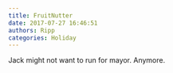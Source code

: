 ```yaml
---
title: FruitNutter
date: 2017-07-27 16:46:51
authors: Ripp
categories: Holiday
---
```


 Jack might not want to run for mayor. Anymore.